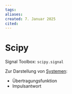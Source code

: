 ```yaml
---
tags: 
aliases: 
created: 7. Januar 2025
cited:
---
```


# Scipy

Signal Toolbox: `scipy.signal`

Zur Darstellung von [Systemen](../Systemtheorie/Systemtheorie.md):
- Übertragungsfunktion
- Impulsantwort
